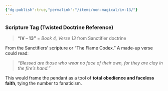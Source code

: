 ```yaml
---
{"dg-publish":true,"permalink":"/items/non-magical/iv-13/"}
---
```


### **Scripture Tag (Twisted Doctrine Reference)**

> **“IV – 13”** = _Book 4, Verse 13_ from Sanctifier doctrine

From the Sanctifiers’ scripture or “The Flame Codex.” A made-up verse could read:

> _“Blessed are those who wear no face of their own, for they are clay in the fire’s hand.”_

This would frame the pendant as a tool of **total obedience and faceless faith**, tying the number to fanaticism.
